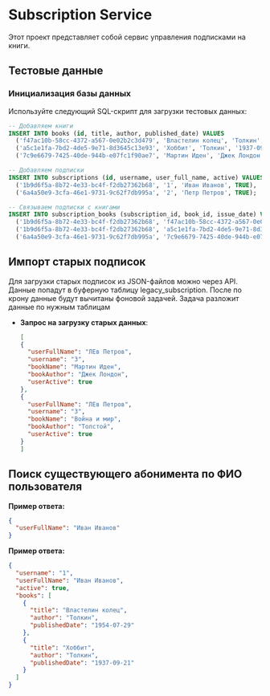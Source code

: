 # Subscription Service

Этот проект представляет собой сервис управления подписками на книги.

## Тестовые данные

### Инициализация базы данных

Используйте следующий SQL-скрипт для загрузки тестовых данных:

```sql
-- Добавляем книги
INSERT INTO books (id, title, author, published_date) VALUES
  ('f47ac10b-58cc-4372-a567-0e02b2c3d479', 'Властелин колец', 'Толкин', '1954-07-29'),
  ('a5c1e1fa-7bd2-4de5-9e71-8d3645c13e93', 'Хоббит', 'Толкин', '1937-09-21'),
  ('7c9e6679-7425-40de-944b-e07fc1f90ae7', 'Мартин Иден', 'Джек Лондон', '1909-01-01');

-- Добавляем подписки
INSERT INTO subscriptions (id, username, user_full_name, active) VALUES
  ('1b9d6f5a-8b72-4e33-bc4f-f2db27362b68', '1', 'Иван Иванов', TRUE),
  ('6a4a50e9-3cfa-46e1-9731-9c62f7db995a', '2', 'Петр Петров', TRUE);

-- Связываем подписки с книгами
INSERT INTO subscription_books (subscription_id, book_id, issue_date) VALUES
  ('1b9d6f5a-8b72-4e33-bc4f-f2db27362b68', 'f47ac10b-58cc-4372-a567-0e02b2c3d479', '2025-02-01'),
  ('1b9d6f5a-8b72-4e33-bc4f-f2db27362b68', 'a5c1e1fa-7bd2-4de5-9e71-8d3645c13e93', '2025-02-03'),
  ('6a4a50e9-3cfa-46e1-9731-9c62f7db995a', '7c9e6679-7425-40de-944b-e07fc1f90ae7', '2025-02-05');
```

## Импорт старых подписок

Для загрузки старых подписок из JSON-файлов можно через API.
Данные попадут в буферную таблицу legacy_subscription. После по крону данные будут вычитаны фоновой задачей.
Задача разложит данные по нужным таблицам

- **Запрос на загрузку старых данных**:
  ```json
  [
  {
    "userFullName": "ЛЕв Петров",
    "username": "3",
    "bookName": "Мартин Иден",
    "bookAuthor": "Джек Лондон",
    "userActive": true
  },
  {
    "userFullName": "ЛЕв Петров",
    "username": "3",
    "bookName": "Война и мир",
    "bookAuthor": "Толстой",
    "userActive": true
  }
  ]

## Поиск существующего абонимента по ФИО пользователя
**Пример ответа:**
```json
{
  "userFullName": "Иван Иванов"
}
```

**Пример ответа:**
```json
{
  "username": "1",
  "userFullName": "Иван Иванов",
  "active": true,
  "books": [
    {
      "title": "Властелин колец",
      "author": "Толкин",
      "publishedDate": "1954-07-29"
    },
    {
      "title": "Хоббит",
      "author": "Толкин",
      "publishedDate": "1937-09-21"
    }
  ]
}
```

